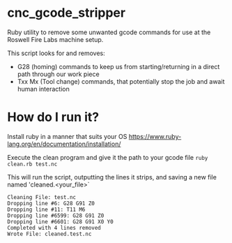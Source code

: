 # cnc_gcode_stripper
Ruby utility to remove some unwanted gcode commands for use at the Roswell Fire Labs machine setup.

This script looks for and removes:
+ G28 (homing) commands to keep us from starting/returning in a direct path through our work piece 
+ Txx Mx (Tool change) commands, that potentially stop the job and await human interaction

# How do I run it?
Install ruby in a manner that suits your OS 
https://www.ruby-lang.org/en/documentation/installation/

Execute the clean program and give it the path to your gcode file
`ruby clean.rb test.nc`

This will run the script, outputting the lines it strips, and saving a new file named 'cleaned.<your_file>`
```
Cleaning File: test.nc
Dropping line #6: G28 G91 Z0
Dropping line #11: T11 M6
Dropping line #6599: G28 G91 Z0
Dropping line #6601: G28 G91 X0 Y0
Completed with 4 lines removed
Wrote File: cleaned.test.nc
```
